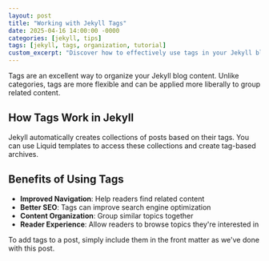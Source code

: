 ```yaml
---
layout: post
title: "Working with Jekyll Tags"
date: 2025-04-16 14:00:00 -0000
categories: [jekyll, tips]
tags: [jekyll, tags, organization, tutorial]
custom_excerpt: "Discover how to effectively use tags in your Jekyll blog to organize content and improve user navigation. This post covers tag implementation, best practices, and how they can enhance your site's SEO and user experience."
---
```


Tags are an excellent way to organize your Jekyll blog content. Unlike categories, tags are more flexible and can be applied more liberally to group related content.

## How Tags Work in Jekyll

Jekyll automatically creates collections of posts based on their tags. You can use Liquid templates to access these collections and create tag-based archives.

## Benefits of Using Tags

- **Improved Navigation**: Help readers find related content
- **Better SEO**: Tags can improve search engine optimization
- **Content Organization**: Group similar topics together
- **Reader Experience**: Allow readers to browse topics they're interested in

To add tags to a post, simply include them in the front matter as we've done with this post.